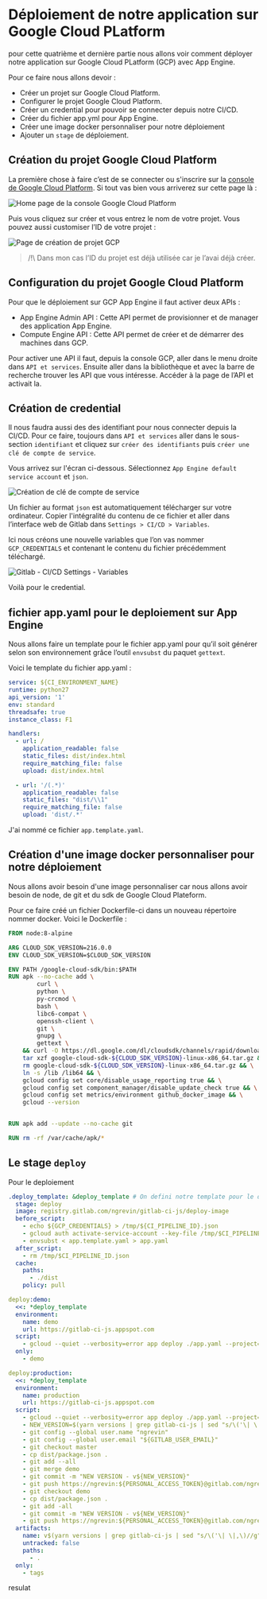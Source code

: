 # Déploiement de notre application sur Google Cloud PLatform

pour cette quatrième et dernière partie nous allons voir comment déployer notre application sur Google Cloud PLatform (GCP) avec App Engine.

Pour ce faire nous allons devoir :
 - Créer un projet sur Google Cloud Platform.
 - Configurer le projet Google Cloud Platform.
 - Créer un credential pour pouvoir se connecter depuis notre CI/CD.
 - Créer du fichier app.yml pour App Engine.
 - Créer une image docker personnaliser pour notre déploiement
 - Ajouter un `stage` de déploiement.

## Création du projet Google Cloud Platform

La première chose à faire c’est de se connecter ou s'inscrire sur la [console de Google Cloud Platform](https://console.cloud.google.com). Si tout vas bien vous arriverez sur cette page là :

![Home page de la console Google Cloud Platform ](https://storage.googleapis.com/tutos/assets/screenshot-home-page-gcp-console.png)

Puis vous cliquez sur créer et vous entrez le nom de votre projet. Vous pouvez aussi customiser l’ID de votre projet :

![Page de création de projet GCP](https://storage.googleapis.com/tutos/assets/screenshot-create-project-gcp.png)

> /!\ Dans mon cas l’ID du projet est déjà utilisée car je l’avai déjà créer.

## Configuration du projet Google Cloud Platform

Pour que le déploiement sur GCP App Engine il faut activer deux APIs :

 - App Engine Admin API : Cette API permet de provisionner et de manager des application App Engine.
 - Compute Engine API : Cette API permet de créer et de démarrer des machines dans GCP.

Pour activer une API il faut, depuis la console GCP, aller dans le menu droite dans `API et services`. Ensuite aller dans la bibliothèque et avec la barre de recherche trouver les API que vous intéresse. Accéder à la page de l’API et activait la.

## Création de credential

Il nous faudra aussi des des identifiant pour nous connecter depuis la CI/CD. Pour ce faire, toujours dans `API et services` aller dans le sous-section `identifiant` et cliquez sur `créer des identifiants` puis `créer une clé de compte de service`.

Vous arrivez sur l'écran ci-dessous. Sélectionnez `App Engine default service account` et `json`.

![Création de clé de compte de service](screenshot-create-service-key.png)

Un fichier au format `json` est automatiquement télécharger sur votre ordinateur. Copier l'intégralité du contenu de ce fichier et aller dans l’interface web de Gitlab dans `Settings > CI/CD > Variables`.

Ici nous créons une nouvelle variables que l’on vas nommer `GCP_CREDENTIALS` et contenant le contenu du fichier précédemment téléchargé.

![Gitlab - CI/CD Settings - Variables](screenshot-gitlab-ci-cd-settings-variables.png)

Voilà pour le credential.

## fichier app.yaml pour le deploiement sur App Engine

Nous allons faire un template pour le fichier app.yaml pour qu’il soit générer selon son environnement grâce l’outil `envsubst` du paquet `gettext`.

Voici le template du fichier app.yaml :
```yaml
service: ${CI_ENVIRONMENT_NAME}
runtime: python27
api_version: '1'
env: standard
threadsafe: true
instance_class: F1

handlers:
  - url: /
    application_readable: false
    static_files: dist/index.html
    require_matching_file: false
    upload: dist/index.html

  - url: '/(.*)'
    application_readable: false
    static_files: "dist/\\1"
    require_matching_file: false
    upload: 'dist/.*'

```

J'ai nommé ce fichier `app.template.yaml`.

## Création d'une image docker personnaliser pour notre déploiement

Nous allons avoir besoin d'une image personnaliser car nous allons avoir besoin de node, de git et du sdk de Google Cloud Plateform.

Pour ce faire créé un fichier Dockerfile-ci dans un nouveau répertoire nommer docker.
Voici le Dockerfile :

```dockerfile
FROM node:8-alpine

ARG CLOUD_SDK_VERSION=216.0.0
ENV CLOUD_SDK_VERSION=$CLOUD_SDK_VERSION

ENV PATH /google-cloud-sdk/bin:$PATH
RUN apk --no-cache add \
        curl \
        python \
        py-crcmod \
        bash \
        libc6-compat \
        openssh-client \
        git \
        gnupg \
        gettext \
    && curl -O https://dl.google.com/dl/cloudsdk/channels/rapid/downloads/google-cloud-sdk-${CLOUD_SDK_VERSION}-linux-x86_64.tar.gz && \
    tar xzf google-cloud-sdk-${CLOUD_SDK_VERSION}-linux-x86_64.tar.gz && \
    rm google-cloud-sdk-${CLOUD_SDK_VERSION}-linux-x86_64.tar.gz && \
    ln -s /lib /lib64 && \
    gcloud config set core/disable_usage_reporting true && \
    gcloud config set component_manager/disable_update_check true && \
    gcloud config set metrics/environment github_docker_image && \
    gcloud --version


RUN apk add --update --no-cache git

RUN rm -rf /var/cache/apk/*
```

## Le stage `deploy`

Pour le deploiement

```yaml
.deploy_template: &deploy_template # On defini notre template pour le deploiement de notre application
  stage: deploy
  image: registry.gitlab.com/ngrevin/gitlab-ci-js/deploy-image
  before_script:
    - echo ${GCP_CREDENTIALS} > /tmp/${CI_PIPELINE_ID}.json
    - gcloud auth activate-service-account --key-file /tmp/$CI_PIPELINE_ID.json
    - envsubst < app.template.yaml > app.yaml
  after_script:
    - rm /tmp/$CI_PIPELINE_ID.json
  cache:
    paths:
      - ./dist
    policy: pull

deploy:demo:
  <<: *deploy_template
  environment:
    name: demo
    url: https://gitlab-ci-js.appspot.com
  script:
    - gcloud --quiet --verbosity=error app deploy ./app.yaml --project=gitlab-ci-js --version=${CI_PIPELINE_ID} --promote --stop-previous-version
  only:
    - demo

deploy:production:
  <<: *deploy_template
  environment:
    name: production
    url: https://gitlab-ci-js.appspot.com
  script:
    - gcloud --quiet --verbosity=error app deploy ./app.yaml --project=gitlab-ci-js --version=${CI_PIPELINE_ID} --promote --stop-previous-version
    - NEW_VERSION=$(yarn versions | grep gitlab-ci-js | sed "s/\('\| \|,\)//g" | sed -r "s/\x1B\[([0-9]{1,2}(;[0-9]{1,2})?)?[mGK]//g" | cut -d":" -f2)
    - git config --global user.name "ngrevin"
    - git config --global user.email "${GITLAB_USER_EMAIL}"
    - git checkout master
    - cp dist/package.json .
    - git add --all
    - git merge demo
    - git commit -m "NEW VERSION - v${NEW_VERSION}"
    - git push https://ngrevin:${PERSONAL_ACCESS_TOKEN}@gitlab.com/ngrevin/gitlab-ci-js.git HEAD:master
    - git checkout demo
    - cp dist/package.json .
    - git add -all
    - git commit -m "NEW VERSION - v${NEW_VERSION}"
    - git push https://ngrevin:${PERSONAL_ACCESS_TOKEN}@gitlab.com/ngrevin/gitlab-ci-js.git HEAD:master
  artifacts:
    name: v$(yarn versions | grep gitlab-ci-js | sed "s/\('\| \|,\)//g" | cut -d":" -f2)
    untracked: false
    paths:
      - .
  only:
    - tags
```

resulat

<!-- TODO: result demo and prod -->
